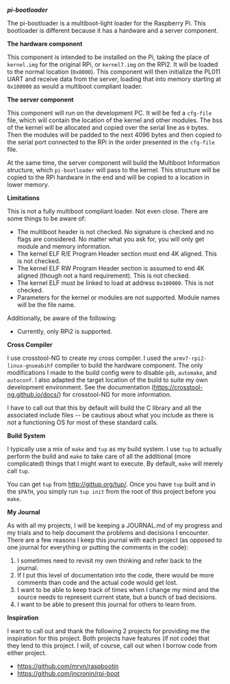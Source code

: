 ***pi-bootloader***

The pi-bootloader is a multiboot-light loader for the Raspberry Pi.  This bootloader is different because it has a hardware and a server component.

**The hardware component**

This component is intended to be installed on the Pi, taking the place of `kernel.img` for the original RPi, or `kernel7.img` on the RPi2.  It will be loaded to the normal location (`0x8000`).  This component will then initialize the PL011 UART and receive data from the server, loading that into memory starting at `0x100000` as would a multiboot compliant loader.

**The server component**

This component will run on the development PC.  It will be fed a `cfg-file` file, which will contain the location of the kernel and other modules.  The bss of the kernel will be allocated and copied over the serial line as `0` bytes.  Then the modules will be padded to the next 4096 bytes and then copied to the serial port connected to the RPi in the order presented in the `cfg-file` file.  

At the same time, the server component will build the Multiboot Information structure, which `pi-bootloader` will pass to the kernel.  This structure will be copied to the RPi hardware in the end and will be copied to a location in lower memory.

**Limitations**

This is not a fully multiboot compliant loader.  Not even close.  There are some things to be aware of:
* The multiboot header is not checked.  No signature is checked and no flags are considered.  No matter what you ask for, you will only get module and memory information.
* The kernel ELF R/E Program Header section must end 4K aligned.  This is not checked.
* The kernel ELF RW Program Header section is assumed to end 4K aligned (though not a hard requirement).  This is not checked.
* The kernel ELF must be linked to load at address `0x100000`.  This is not checked.
* Parameters for the kernel or modules are not supported.  Module names will be the file name.

Additionally, be aware of the following:
* Currently, only RPi2 is supported.

**Cross Compiler**

I use crosstool-NG to create my cross compiler.  I used the `armv7-rpi2-linux-gnueabihf` compiler to build the hardware component.  The only modifications I made to the build config were to disable `gdb`, `automake`, and `autoconf`.  I also adapted the target location of the build to suite my own development environment.  See the documentation (https://crosstool-ng.github.io/docs/) for crosstool-NG for more information.  

I have to call out that this by default will build the C library and all the associated include files -- be cautious about what you include as there is not a functioning OS for most of these standard calls.

**Build System**

I typically use a mix of `make` and `tup` as my build system.  I use `tup` to actually perform the build and `make` to take care of all the additional (more complicated) things that I might want to execute.  By default, `make` will merely call `tup`.

You can get `tup` from http://gittup.org/tup/.  Once you have `tup` built and in the `$PATH`, you simply run `tup init` from the root of this project before you `make`.

**My Journal**

As with all my projects, I will be keeping a JOURNAL.md of my progress and my trials and to help document the problems and decisions I encounter.  There are a few reasons I keep this journal with each project (as opposed to one journal for everything or putting the comments in the code):
1. I sometimes need to revisit my own thinking and refer back to the journal.
1. If I put this level of documentation into the code, there would be more comments than code and the actual code would get lost.
1. I want to be able to keep track of times when I change my mind and the source needs to represent current state, but a bunch of bad decisions.
1. I want to be able to present this journal for others to learn from.

**Inspiration**

I want to call out and thank the following 2 projects for providing me the inspiration for this project.  Both projects have features (if not code) that they lend to this project.  I will, of course, call out when I borrow code from either project.

* https://github.com/mrvn/raspbootin
* https://github.com/jncronin/rpi-boot


